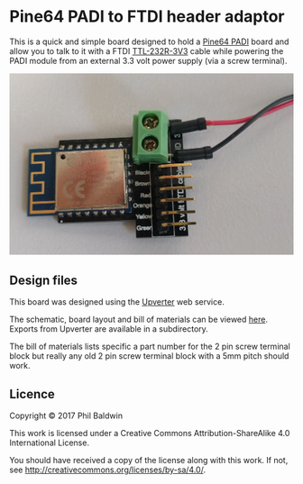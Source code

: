 # Pine64 PADI to FTDI header adaptor

This is a quick and simple board designed to hold a [Pine64 PADI](https://www.pine64.org/?page_id=917) board and allow you to talk to it with a FTDI [TTL-232R-3V3](http://www.ftdichip.com/Products/Cables/USBTTLSerial.htm) cable while powering the PADI module from an external 3.3 volt power supply (via a screw terminal).

![Board photo](./board-photo.jpg)

## Design files

This board was designed using the [Upverter](https://upverter.com) web service.

The schematic, board layout and bill of materials can be viewed [here](https://upverter.com/Trebuchetindustries/38c22eb1ff7e8e2d/Pine64-PADI-to-FTDI-header-adaptor/). Exports from Upverter are available in a subdirectory.

The bill of materials lists specific a part number for the 2 pin screw terminal block but really any old 2 pin screw terminal block with a 5mm pitch should work.

## Licence

Copyright © 2017 Phil Baldwin

This work is licensed under a Creative Commons Attribution-ShareAlike 4.0 International License.

You should have received a copy of the license along with this work. If not, see <http://creativecommons.org/licenses/by-sa/4.0/>.
